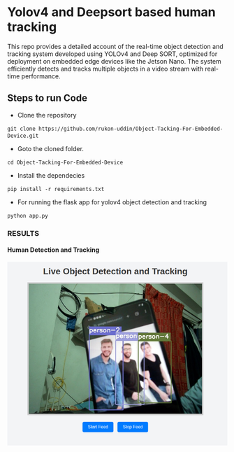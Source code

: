 # Yolov4 and Deepsort based human tracking

This repo provides a detailed account of the real-time object detection and tracking system developed using YOLOv4 and Deep SORT, optimized for deployment on embedded edge devices like the Jetson Nano. The system efficiently detects and tracks multiple objects in a video stream with real-time performance.

## Steps to run Code

- Clone the repository
```
git clone https://github.com/rukon-uddin/Object-Tacking-For-Embedded-Device.git
```
- Goto the cloned folder.
```
cd Object-Tacking-For-Embedded-Device
```
- Install the dependecies
```
pip install -r requirements.txt
```

- For running the flask app for yolov4 object detection and tracking

```
python app.py
```

### RESULTS

#### Human Detection and Tracking 
![](./assets/demo.png)

